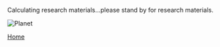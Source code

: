 Calculating research materials...please stand by for research materials. 

![Planet](https://github.com/jluby127/jluby127.github.io/tree/master/assets/csstemp.jpg)

[Home](./)
